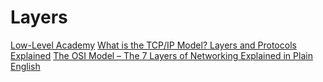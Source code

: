 # Layers

[Low-Level Academy](https://lowlvl.org/)
[What is the TCP/IP Model? Layers and Protocols Explained](https://www.freecodecamp.org/news/what-is-tcp-ip-layers-and-protocols-explained/)
[The OSI Model – The 7 Layers of Networking Explained in Plain English](https://www.freecodecamp.org/news/osi-model-networking-layers-explained-in-plain-english/)
